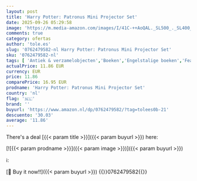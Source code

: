 ```yaml
---
layout: post
title: 'Harry Potter: Patronus Mini Projector Set'
date: 2025-09-26 05:29:58
image: 'https://m.media-amazon.com/images/I/41C-++AoQAL._SL500_._SL400_.jpg'
comments: true
category: ofertas
author: 'tole.es'
slug: '0762479582-nl Harry Potter: Patronus Mini Projector Set'
sku: '0762479582-nl'
tags: [ 'Antiek & verzamelobjecten','Boeken','Engelstalige boeken','Featured Categories','Filmgenres','Films','Genrefictie','Hobbys, kunstnijverheid & huis','Humoristische sciencefiction','Kalenders & jaaroverzichten','Korte sciencefictionverhalen','Kunst & fotografie','Kunstgeschiedenis in thema & concept','Literatuur & fictie','Misdaad- en mysterie-sciencefiction','Planten & dieren in de kunst','Podiumkunsten','Politiek, filosofie & sociale wetenschappen','Referentie voor sociologie','Sciencefiction','Sciencefiction & fantasy in kunst','Sciencefiction en fantasie','Sciencefiction- & fantasyfilms','Sciencefictiongeschiedenis en kritiek','Sociale wetenschappen','Sociologie','🇳🇱', ]
actualPrice: 11.86 EUR
currency: EUR
price: 11.86
comparePrice: 16.95 EUR
prodname: 'Harry Potter: Patronus Mini Projector Set'
country: 'nl'
flag: '🇳🇱'
brand: ''
buyurl: 'https://www.amazon.nl/dp/0762479582/?tag=tolees0b-21'
descuento: '30.03'
average: '11.86'
---
```


There's a deal [{{< param title >}}]({{< param buyurl >}})  here:

[![{{< param prodname >}}]({{< param image >}})]({{< param buyurl >}})

ℹ️:


[🛒 Buy it now!!]({{< param buyurl >}})
{{<world>}}0762479582{{</world>}}
